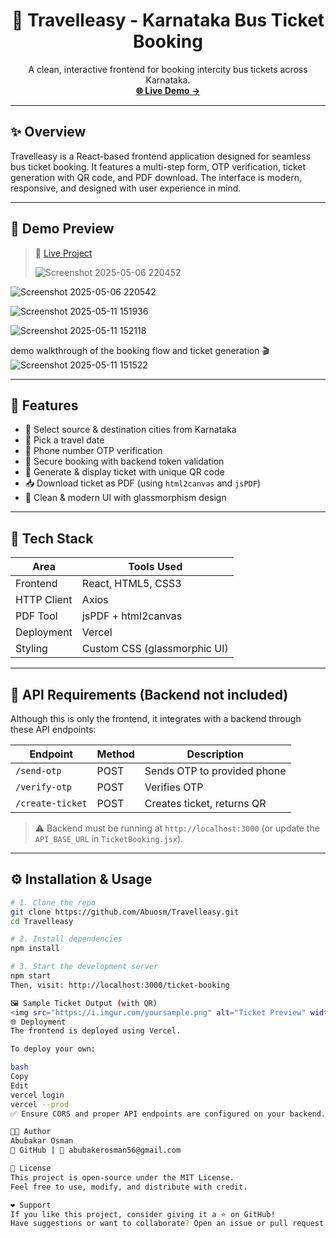 <h1 align="center">🚌 Travelleasy - Karnataka Bus Ticket Booking</h1>

<p align="center">
  A clean, interactive frontend for booking intercity bus tickets across Karnataka.
  <br>
  <a href="https://travelleasy.vercel.app" target="_blank"><strong>🌐 Live Demo →</strong></a>
</p>

---

## ✨ Overview

Travelleasy is a React-based frontend application designed for seamless bus ticket booking. It features a multi-step form, OTP verification, ticket generation with QR code, and PDF download. The interface is modern, responsive, and designed with user experience in mind.

---

## 🎥 Demo Preview

> 📌 [Live Project](https://travelleasy.vercel.app/ticket-booking)
>
> ![Screenshot 2025-05-06 220452](https://github.com/user-attachments/assets/02f022e1-412d-4cc1-bad6-b9326d137814)

![Screenshot 2025-05-06 220542](https://github.com/user-attachments/assets/0c45f851-b681-45bb-baf4-87ddac205ace)

![Screenshot 2025-05-11 151936](https://github.com/user-attachments/assets/92ce342d-a981-4f63-979a-5d1e103f94fe)

![Screenshot 2025-05-11 152118](https://github.com/user-attachments/assets/736ef89d-97d1-4a8d-ab4e-05b94351a264)



 demo walkthrough of the booking flow and ticket generation 🎬
![Screenshot 2025-05-11 151522](https://github.com/user-attachments/assets/d835e66f-5e01-4afe-8e23-98c50cdf3253)

---

## 🚀 Features

- 🌆 Select source & destination cities from Karnataka
- 📅 Pick a travel date
- 📲 Phone number OTP verification
- 🔐 Secure booking with backend token validation
- 🧾 Generate & display ticket with unique QR code
- 📥 Download ticket as PDF (using `html2canvas` and `jsPDF`)
- 🌈 Clean & modern UI with glassmorphism design

---

## 🧱 Tech Stack

| Area        | Tools Used                             |
|-------------|----------------------------------------|
| Frontend    | React, HTML5, CSS3                     |
| HTTP Client | Axios                                  |
| PDF Tool    | jsPDF + html2canvas                    |
| Deployment  | Vercel                                 |
| Styling     | Custom CSS (glassmorphic UI)           |

---


## 🧪 API Requirements (Backend not included)

Although this is only the frontend, it integrates with a backend through these API endpoints:

| Endpoint          | Method | Description                    |
|-------------------|--------|--------------------------------|
| `/send-otp`       | POST   | Sends OTP to provided phone    |
| `/verify-otp`     | POST   | Verifies OTP                   |
| `/create-ticket`  | POST   | Creates ticket, returns QR     |

> ⚠️ Backend must be running at `http://localhost:3000` (or update the `API_BASE_URL` in `TicketBooking.jsx`).

---

## ⚙️ Installation & Usage

```bash
# 1. Clone the repo
git clone https://github.com/Abuosm/Travelleasy.git
cd Travelleasy

# 2. Install dependencies
npm install

# 3. Start the development server
npm start
Then, visit: http://localhost:3000/ticket-booking

🖼️ Sample Ticket Output (with QR)
<img src="https://i.imgur.com/yoursample.png" alt="Ticket Preview" width="600" />
🌐 Deployment
The frontend is deployed using Vercel.

To deploy your own:

bash
Copy
Edit
vercel login
vercel --prod
✅ Ensure CORS and proper API endpoints are configured on your backend.

👨‍💻 Author
Abubakar Osman 
🚀 GitHub | 📧 abubakerosman56@gmail.com

📄 License
This project is open-source under the MIT License.
Feel free to use, modify, and distribute with credit.

❤️ Support
If you like this project, consider giving it a ⭐ on GitHub!
Have suggestions or want to collaborate? Open an issue or pull request.

